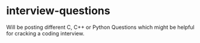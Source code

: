 # interview-questions
Will be posting different C, C++ or Python Questions which might be helpful for cracking a coding interview. 
